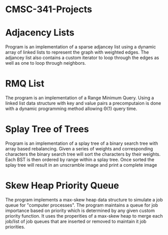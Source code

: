 # CMSC-341-Projects
# Adjacency Lists
Program is an implementation of a sparse adjancey list using a dynamic array of linked lists to represent the graph with weighted edges. The adjancey list also contains a custom iterator to loop through the edges as well as one to loop through neighbors.
# RMQ List
The program is an implementation of a Range Minimum Query. Using a linked list data structure with key and value pairs a precomputaion is done with a dynamic programming method allowing Θ(1) query time.
# Splay Tree of Trees
Program is an implementation of a splay tree of a binary search tree with array based rebalancing. Given a series of weights and corresponding characters the binary search tree will sort the characters by their weights. Each BST is then ordered by range within a splay tree. Once sorted the splay tree will result in an unscramble image and print a complete image
# Skew Heap Priority Queue
The program implements a max-skew heap data structure to simulate a job queue for "computer processes". The program maintains a queue for job importance based on priority which is determined by any given custom priority function. It uses the properities of a max-skew heap to merge each job/list of job queues that are inserted or removed to maintain it job priorities. 
